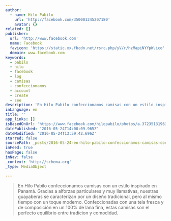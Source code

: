 ```yaml
---
author:
  - name: Hilo Pabilo
    url: 'http://facebook.com/350001245207180'
    avatar: {}
related: []
publisher:
  url: 'http://www.facebook.com'
  name: Facebook
  favicon: 'https://static.xx.fbcdn.net/rsrc.php/yV/r/hzMapiNYYpW.ico'
  domain: www.facebook.com
keywords:
  - pabilo
  - hilo
  - facebook
  - log
  - camisas
  - confeccionamos
  - account
  - create
  - see
description: 'En Hilo Pabilo confeccionamos camisas con un estilo inspirado en Panamá. Gracias a alforzas particulares y muy llamativas, nuestras guayaberas se caracterizan por un diseño tradicional, pero al mismo tiempo con un toque moderno. Confeccionadas con una tela fresca y de composición en un 100% de lana fina, estas camisas son el perfecto equilibrio entre tradicion y comodidad.'
inLanguage: en
title: ''
app_links: []
isBasedOnUrl: 'https://www.facebook.com/hilopabilo/photos/a.372351319638839.1073741828.350001245207180/503263329880970/?type=3&theater'
datePublished: '2016-05-24T14:00:09.965Z'
dateModified: '2016-05-24T13:59:42.696Z'
starred: false
sourcePath: _posts/2016-05-24-en-hilo-pabilo-confeccionamos-camisas-con-un-estilo-inspirad.md
inFeed: true
hasPage: false
inNav: false
_context: 'http://schema.org'
_type: MediaObject

---
```

> En Hilo Pabilo confeccionamos camisas con un estilo inspirado en Panamá. Gracias a alforzas particulares y muy llamativas, nuestras guayaberas se caracterizan por un diseño tradicional, pero al mismo tiempo con un toque moderno. Confeccionadas con una tela fresca y de composición en un 100% de lana fina, estas camisas son el perfecto equilibrio entre tradicion y comodidad.